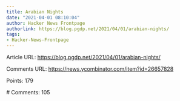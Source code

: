 ```yaml
---
title: Arabian Nights
date: "2021-04-01 08:10:04"
author: Hacker News Frontpage
authorlink: https://blog.pgdp.net/2021/04/01/arabian-nights/
tags:
- Hacker-News-Frontpage
---
```


<p>Article URL: <a href="https://blog.pgdp.net/2021/04/01/arabian-nights/">https://blog.pgdp.net/2021/04/01/arabian-nights/</a></p>
<p>Comments URL: <a href="https://news.ycombinator.com/item?id=26657828">https://news.ycombinator.com/item?id=26657828</a></p>
<p>Points: 179</p>
<p># Comments: 105</p>
